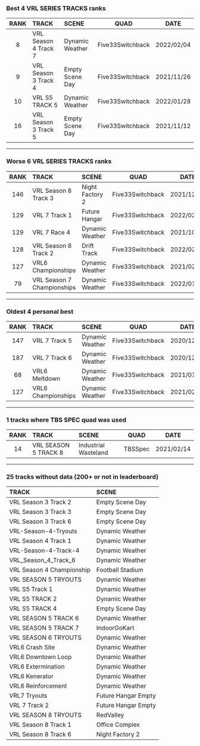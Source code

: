 ### Best 4 VRL SERIES TRACKS ranks
|RANK|TRACK|SCENE|QUAD|DATE|
|:---:|:---|:---|:---:|:---:|
|8|VRL Season 4 Track 7|Dynamic Weather|Five33Switchback|2022/02/04|
|9|VRL Season 3 Track 4|Empty Scene Day|Five33Switchback|2021/11/26|
|10|VRL S5 TRACK 5|Dynamic Weather|Five33Switchback|2022/01/28|
|16|VRL Season 3 Track 5|Empty Scene Day|Five33Switchback|2021/11/12|
---
### Worse 6 VRL SERIES TRACKS ranks
|RANK|TRACK|SCENE|QUAD|DATE|
|:---:|:---|:---|:---:|:---:|
|146|VRL Season 8 Track 3|Night Factory 2|Five33Switchback|2021/12/04|
|129|VRL 7 Track 1|Future Hangar|Five33Switchback|2022/02/27|
|129|VRL 7 Race 4|Dynamic Weather|Five33Switchback|2021/10/28|
|128|VRL Season 8 Track 2|Drift Track|Five33Switchback|2022/02/20|
|127|VRL6 Championships|Dynamic Weather|Five33Switchback|2021/02/01|
|79|VRL Season 7 Championships|Dynamic Weather|Five33Switchback|2022/01/23|
---
### Oldest 4 personal best
|RANK|TRACK|SCENE|QUAD|DATE|
|:---:|:---|:---|:---:|:---:|
|147|VRL 7 Track 5|Dynamic Weather|Five33Switchback|2020/12/12|
|187|VRL 7 Track 6|Dynamic Weather|Five33Switchback|2020/12/18|
|68|VRL6 Meltdown|Dynamic Weather|Five33Switchback|2021/01/03|
|127|VRL6 Championships|Dynamic Weather|Five33Switchback|2021/02/01|
---
### 1 tracks where TBS SPEC quad was used
|RANK|TRACK|SCENE|QUAD|DATE|
|:---:|:---|:---|:---:|:---:|
|14|VRL SEASON 5 TRACK 8|Industrial Wasteland|TBSSpec|2021/02/14|
---
### 25 tracks without data (200+ or not in leaderboard)
|TRACK|SCENE|
|:---|:---|
|VRL Season 3 Track 2|Empty Scene Day|
|VRL Season 3 Track 3|Empty Scene Day|
|VRL Season 3 Track 6|Empty Scene Day|
|VRL-Season-4-Tryouts|Dynamic Weather|
|VRL Season 4 Track 1|Dynamic Weather|
|VRL-Season-4-Track-4|Dynamic Weather|
|VRL_Season_4_Track_6|Dynamic Weather|
|VRL Season 4 Championship|Football Stadium|
|VRL SEASON 5 TRYOUTS|Dynamic Weather|
|VRL S5 Track 1|Dynamic Weather|
|VRL S5 TRACK 2|Dynamic Weather|
|VRL S5 TRACK 4|Empty Scene Day|
|VRL SEASON 5 TRACK 6|Dynamic Weather|
|VRL SEASON 5 TRACK 7|IndoorGoKart|
|VRL SEASON 6 TRYOUTS|Dynamic Weather|
|VRL6 Crash Site|Dynamic Weather|
|VRL6 Downtown Loop|Dynamic Weather|
|VRL6 Extermination|Dynamic Weather|
|VRL6 Kenerator|Dynamic Weather|
|VRL6 Reinforcement|Dynamic Weather|
|VRL7 Tryouts|Future Hangar Empty|
|VRL 7 Track 2|Future Hangar Empty|
|VRL SEASON 8 TRYOUTS|RedValley|
|VRL Season 8 Track 1|Office Complex|
|VRL Season 8 Track 6|Night Factory 2|

